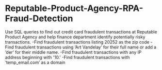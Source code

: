 # Reputable-Product-Agency-RPA-Fraud-Detection

Use SQL queries to find out credit card fraudulent transactions at Reputable Product Agency and help finance department identify potentially risky transactions.
-Find fraudulent transactions listing 20252 as the zip code
-Find fraudulent transactions using ‘Art Vandelay’ for their full name or add a ‘der’ for their middle name.
-Find fraudulent transactions with any IP address beginning with '10.'
-Find fraudulent transactions with ‘temp_email.com’ as a domain

